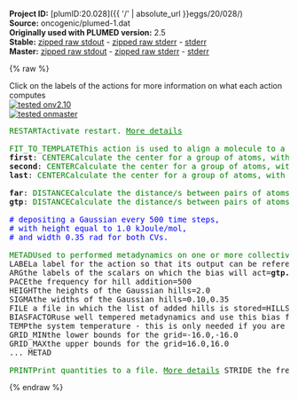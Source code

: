 **Project ID:** [plumID:20.028]({{ '/' | absolute_url }}eggs/20/028/)  
**Source:** oncogenic/plumed-1.dat  
**Originally used with PLUMED version:** 2.5  
**Stable:** [zipped raw stdout](plumed-1.dat.plumed.stdout.txt.zip) - [zipped raw stderr](plumed-1.dat.plumed.stderr.txt.zip) - [stderr](plumed-1.dat.plumed.stderr)  
**Master:** [zipped raw stdout](plumed-1.dat.plumed_master.stdout.txt.zip) - [zipped raw stderr](plumed-1.dat.plumed_master.stderr.txt.zip) - [stderr](plumed-1.dat.plumed_master.stderr)  

{% raw %}
<div class="plumedpreheader">
<div class="headerInfo" id="value_details_data/oncogenic/plumed-1.dat"> Click on the labels of the actions for more information on what each action computes </div>
<div class="containerBadge">
<div class="headerBadge"><a href="plumed-1.dat.plumed.stderr"><img src="https://img.shields.io/badge/v2.10-failed-red.svg" alt="tested onv2.10" /></a></div>
<div class="headerBadge"><a href="plumed-1.dat.plumed_master.stderr"><img src="https://img.shields.io/badge/master-failed-red.svg" alt="tested onmaster" /></a></div>
</div>
</div>
<pre class="plumedlisting">
<span class="plumedtooltip" style="color:green">RESTART<span class="right">Activate restart. <a href="https://www.plumed.org/doc-master/user-doc/html/RESTART" style="color:green">More details</a><i></i></span></span>
<br/><span style="display:none;" id="data/oncogenic/plumed-1.dat">The RESTART action with label <b></b> calculates something</span><span class="plumedtooltip" style="color:green">FIT_TO_TEMPLATE<span class="right">This action is used to align a molecule to a template. <a href="https://www.plumed.org/doc-master/user-doc/html/FIT_TO_TEMPLATE" style="color:green">More details</a><i></i></span></span> <span class="plumedtooltip">REFERENCE<span class="right">a file in pdb format containing the reference structure and the atoms involved in the CV<i></i></span></span>=step5_charmm2gmx-modified-1.pdb
<b name="data/oncogenic/plumed-1.datfirst" onclick='showPath("data/oncogenic/plumed-1.dat","data/oncogenic/plumed-1.datfirst","data/oncogenic/plumed-1.datfirst","brown")'>first</b>: <span class="plumedtooltip" style="color:green">CENTER<span class="right">Calculate the center for a group of atoms, with arbitrary weights. <a href="https://www.plumed.org/doc-master/user-doc/html/CENTER" style="color:green">More details</a><i></i></span></span> <span class="plumedtooltip">ATOMS<span class="right">the group of atoms that appear in the definition of this center<i></i></span></span>=2964-3014         <span style="color:blue" class="comment">#FAR</span>
<span style="display:none;" id="data/oncogenic/plumed-1.datfirst">The CENTER action with label <b>first</b> calculates the following quantities:<table  align="center" frame="void" width="95%" cellpadding="5%"><tr><td width="5%"><b> Quantity </b>  </td><td><b> Description </b> </td></tr><tr><td width="5%">first.value</td><td>the position of the center of mass</td></tr></table></span><b name="data/oncogenic/plumed-1.datsecond" onclick='showPath("data/oncogenic/plumed-1.dat","data/oncogenic/plumed-1.datsecond","data/oncogenic/plumed-1.datsecond","brown")'>second</b>: <span class="plumedtooltip" style="color:green">CENTER<span class="right">Calculate the center for a group of atoms, with arbitrary weights. <a href="https://www.plumed.org/doc-master/user-doc/html/CENTER" style="color:green">More details</a><i></i></span></span> <span class="plumedtooltip">ATOMS<span class="right">the group of atoms that appear in the definition of this center<i></i></span></span>=3015-3062        <span style="color:blue" class="comment">#GTP</span>
<span style="display:none;" id="data/oncogenic/plumed-1.datsecond">The CENTER action with label <b>second</b> calculates the following quantities:<table  align="center" frame="void" width="95%" cellpadding="5%"><tr><td width="5%"><b> Quantity </b>  </td><td><b> Description </b> </td></tr><tr><td width="5%">second.value</td><td>the position of the center of mass</td></tr></table></span><b name="data/oncogenic/plumed-1.datlast" onclick='showPath("data/oncogenic/plumed-1.dat","data/oncogenic/plumed-1.datlast","data/oncogenic/plumed-1.datlast","brown")'>last</b>: <span class="plumedtooltip" style="color:green">CENTER<span class="right">Calculate the center for a group of atoms, with arbitrary weights. <a href="https://www.plumed.org/doc-master/user-doc/html/CENTER" style="color:green">More details</a><i></i></span></span> <span class="plumedtooltip">ATOMS<span class="right">the group of atoms that appear in the definition of this center<i></i></span></span>=9742-33202:138     <span style="color:blue" class="comment">#all P atoms in system--range with a stride 118</span>
<br/><span style="display:none;" id="data/oncogenic/plumed-1.datlast">The CENTER action with label <b>last</b> calculates the following quantities:<table  align="center" frame="void" width="95%" cellpadding="5%"><tr><td width="5%"><b> Quantity </b>  </td><td><b> Description </b> </td></tr><tr><td width="5%">last.value</td><td>the position of the center of mass</td></tr></table></span><b name="data/oncogenic/plumed-1.datfar" onclick='showPath("data/oncogenic/plumed-1.dat","data/oncogenic/plumed-1.datfar","data/oncogenic/plumed-1.datfar","brown")'>far</b>: <span class="plumedtooltip" style="color:green">DISTANCE<span class="right">Calculate the distance/s between pairs of atoms. <a href="https://www.plumed.org/doc-master/user-doc/html/DISTANCE" style="color:green">More details</a><i></i></span></span> <span class="plumedtooltip">ATOMS<span class="right">the pair of atom that we are calculating the distance between<i></i></span></span>=<b name="data/oncogenic/plumed-1.datfirst">first</b>,<b name="data/oncogenic/plumed-1.datlast">last</b> <span class="plumedtooltip">COMPONENTS<span class="right"> calculate the x, y and z components of the distance separately and store them as label<i></i></span></span>        <span style="color:blue" class="comment">#distance between FAR and center of membrane</span>
<span style="display:none;" id="data/oncogenic/plumed-1.datfar">The DISTANCE action with label <b>far</b> calculates the following quantities:<table  align="center" frame="void" width="95%" cellpadding="5%"><tr><td width="5%"><b> Quantity </b>  </td><td><b> Description </b> </td></tr><tr><td width="5%">far.x</td><td>the x-component of the vector connecting the two atoms</td></tr><tr><td width="5%">far.y</td><td>the y-component of the vector connecting the two atoms</td></tr><tr><td width="5%">far.z</td><td>the z-component of the vector connecting the two atoms</td></tr><tr><td width="5%">far.value</td><td>the DISTANCE between this pair of atoms</td></tr></table></span><b name="data/oncogenic/plumed-1.datgtp" onclick='showPath("data/oncogenic/plumed-1.dat","data/oncogenic/plumed-1.datgtp","data/oncogenic/plumed-1.datgtp","brown")'>gtp</b>: <span class="plumedtooltip" style="color:green">DISTANCE<span class="right">Calculate the distance/s between pairs of atoms. <a href="https://www.plumed.org/doc-master/user-doc/html/DISTANCE" style="color:green">More details</a><i></i></span></span> <span class="plumedtooltip">ATOMS<span class="right">the pair of atom that we are calculating the distance between<i></i></span></span>=<b name="data/oncogenic/plumed-1.datsecond">second</b>,<b name="data/oncogenic/plumed-1.datlast">last</b> <span class="plumedtooltip">COMPONENTS<span class="right"> calculate the x, y and z components of the distance separately and store them as label<i></i></span></span>        <span style="color:blue" class="comment">#distance between GTP and center of membrane</span>
<br/><span style="color:blue" class="comment"># depositing a Gaussian every 500 time steps,</span>
<span style="color:blue" class="comment"># with height equal to 1.0 kJoule/mol,</span>
<span style="color:blue" class="comment"># and width 0.35 rad for both CVs. </span>
<br/><span style="display:none;" id="data/oncogenic/plumed-1.datgtp">The DISTANCE action with label <b>gtp</b> calculates the following quantities:<table  align="center" frame="void" width="95%" cellpadding="5%"><tr><td width="5%"><b> Quantity </b>  </td><td><b> Description </b> </td></tr><tr><td width="5%">gtp.x</td><td>the x-component of the vector connecting the two atoms</td></tr><tr><td width="5%">gtp.y</td><td>the y-component of the vector connecting the two atoms</td></tr><tr><td width="5%">gtp.z</td><td>the z-component of the vector connecting the two atoms</td></tr><tr><td width="5%">gtp.value</td><td>the DISTANCE between this pair of atoms</td></tr></table></span><span class="plumedtooltip" style="color:green">METAD<span class="right">Used to performed metadynamics on one or more collective variables. <a href="https://www.plumed.org/doc-master/user-doc/html/METAD" style="color:green">More details</a><i></i></span></span> ...
<span class="plumedtooltip">LABEL<span class="right">a label for the action so that its output can be referenced in the input to other actions<i></i></span></span>=<b name="data/oncogenic/plumed-1.datmetad" onclick='showPath("data/oncogenic/plumed-1.dat","data/oncogenic/plumed-1.datmetad","data/oncogenic/plumed-1.datmetad","brown")'>metad</b>
<span class="plumedtooltip">ARG<span class="right">the labels of the scalars on which the bias will act<i></i></span></span>=<b name="data/oncogenic/plumed-1.datgtp">gtp.z</b>,<b name="data/oncogenic/plumed-1.datfar">far.z</b>
<span class="plumedtooltip">PACE<span class="right">the frequency for hill addition<i></i></span></span>=500
<span class="plumedtooltip">HEIGHT<span class="right">the heights of the Gaussian hills<i></i></span></span>=2.0
<span class="plumedtooltip">SIGMA<span class="right">the widths of the Gaussian hills<i></i></span></span>=0.10,0.35
<span class="plumedtooltip">FILE<span class="right"> a file in which the list of added hills is stored<i></i></span></span>=HILLS1
<span class="plumedtooltip">BIASFACTOR<span class="right">use well tempered metadynamics and use this bias factor<i></i></span></span>=10.0
<span class="plumedtooltip">TEMP<span class="right">the system temperature - this is only needed if you are doing well-tempered metadynamics<i></i></span></span>=310.0
<span class="plumedtooltip">GRID_MIN<span class="right">the lower bounds for the grid<i></i></span></span>=-16.0,-16.0
<span class="plumedtooltip">GRID_MAX<span class="right">the upper bounds for the grid<i></i></span></span>=16.0,16.0
... METAD
<br/><span style="display:none;" id="data/oncogenic/plumed-1.datmetad">The METAD action with label <b>metad</b> calculates the following quantities:<table  align="center" frame="void" width="95%" cellpadding="5%"><tr><td width="5%"><b> Quantity </b>  </td><td><b> Description </b> </td></tr><tr><td width="5%">metad.bias</td><td>the instantaneous value of the bias potential</td></tr></table></span><span class="plumedtooltip" style="color:green">PRINT<span class="right">Print quantities to a file. <a href="https://www.plumed.org/doc-master/user-doc/html/PRINT" style="color:green">More details</a><i></i></span></span> <span class="plumedtooltip">STRIDE<span class="right"> the frequency with which the quantities of interest should be output<i></i></span></span>=200 <span class="plumedtooltip">ARG<span class="right">the labels of the values that you would like to print to the file<i></i></span></span>=<b name="data/oncogenic/plumed-1.datgtp">gtp.z</b>,<b name="data/oncogenic/plumed-1.datfar">far.z</b>,<b name="data/oncogenic/plumed-1.datmetad">metad.bias</b> <span class="plumedtooltip">FILE<span class="right">the name of the file on which to output these quantities<i></i></span></span>=COLVAR1
</pre>
{% endraw %}
